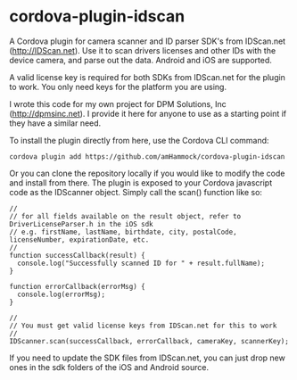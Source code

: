 # cordova-plugin-idscan
A Cordova plugin for camera scanner and ID parser SDK's from IDScan.net (http://IDScan.net). Use it to scan drivers licenses and other IDs with the device camera, and parse out the data. Android and iOS are supported.

A valid license key is required for both SDKs from IDScan.net for the plugin to work. You only need keys for the platform you are using.

I wrote this code for my own project for DPM Solutions, Inc (http://dpmsinc.net). I provide it here for anyone to use as a starting point if they have a similar need.

To install the plugin directly from here, use the Cordova CLI command:

    cordova plugin add https://github.com/amHammock/cordova-plugin-idscan

Or you can clone the repository locally if you would like to modify the code and install from there. The plugin is exposed to your Cordova javascript code as the IDScanner object. Simply call the scan() function like so:

    //  
    // for all fields available on the result object, refer to DriverLicenseParser.h in the iOS sdk
    // e.g. firstName, lastName, birthdate, city, postalCode, licenseNumber, expirationDate, etc.
    //
    function successCallback(result) {
      console.log("Successfully scanned ID for " + result.fullName);
    }

    function errorCallback(errorMsg) {
      console.log(errorMsg);
    }

    //
    // You must get valid license keys from IDScan.net for this to work
    //
    IDScanner.scan(successCallback, errorCallback, cameraKey, scannerKey);

If you need to update the SDK files from IDScan.net, you can just drop new ones in the sdk folders of the iOS and Android source.

